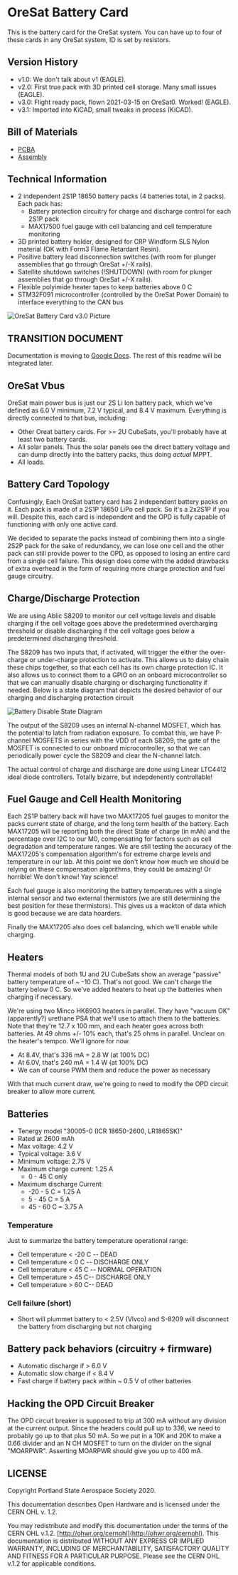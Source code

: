 # OreSat Battery Card

This is the battery card for the OreSat system. You can have up to four of these cards in any OreSat system, ID is set by resistors.

## Version History

- v1.0: We don't talk about v1 (EAGLE).
- v2.0: First true pack with 3D printed cell storage. Many small issues (EAGLE).
- v3.0: Flight ready pack, flown 2021-03-15 on OreSat0. Worked! (EAGLE).
- v3.1: Imported into KiCAD, small tweaks in process (KiCAD).

## Bill of Materials

- [PCBA](https://docs.google.com/spreadsheets/d/11vG1kWyrAjmbF5QJM-EhXmvQoF6O47japwYlHF802do/edit#gid=576852939)
- [Assembly](https://docs.google.com/spreadsheets/d/1GmZE2MR5q2XFSR2Y-65dwwPd7tem3i0CEjZBlCLeJBU/edit?usp=sharing)

## Technical Information

- 2 independent 2S1P 18650 battery packs (4 batteries total, in 2 packs). Each pack has:
   - Battery protection circuitry for charge and discharge control for each 2S1P pack
   - MAX17500 fuel gauge with cell balancing and cell temperature monitoring
- 3D printed battery holder, designed for CRP Windform SLS Nylon material (OK with Form3 Flame Retardant Resin).
- Positive battery lead disconnection switches (with room for plunger assemblies that go through OreSat +/-X rails).
- Satellite shutdown switches (!SHUTDOWN) (with room for plunger assemblies that go through OreSat +/-X rails).
- Flexible polyimide heater tapes to keep batteries above 0 C
- STM32F091 microcontroller (controlled by the OreSat Power Domain) to interface everything to the CAN bus

![OreSat Battery Card v3.0 Picture](https://github.com/oresat/oresat-batteries/blob/master/oresat-battery-card.png)

## TRANSITION DOCUMENT
Documentation is moving to [Google Docs](https://docs.google.com/document/d/1yaPGtJSM5RQG5k7sVpsDxBkVu4CHtm4LMNnisgOaNRg/edit#heading=h.gjdgxs). The rest of this readme will be integrated later.

## OreSat Vbus
OreSat main power bus is just our 2S Li Ion battery pack, which we've defined as 6.0 V minimum, 7.2 V typical, and 8.4 V maximum. Everything is directly connected to that bus, including:

- Other Oreat battery cards. For >= 2U CubeSats, you'll probably have at least two battery cards.
- All solar panels. Thus the solar panels see the direct battery voltage and can dump directly into the battery packs, thus doing _actual_ MPPT.
- All loads.


## Battery Card Topology
Confusingly, Each OreSat battery card has 2 independent battery packs on it. Each pack is made of a 2S1P 18650 LiPo cell pack. So it's a 2x2S1P if you will. Despite this, each card is independent and the OPD is fully capable of functioning with only one active card.

We decided to separate the packs instead of combining them into a single 2S2P pack for the sake of redundancy, we can lose one cell and the other pack can still provide power to the OPD, as opposed to losing an entire card from a single cell failure.  This design does come with the added drawbacks of extra overhead in the form of requiring more charge protection and fuel gauge circuitry.


## Charge/Discharge Protection
We are using Ablic S8209 to monitor our cell voltage levels and disable charging if the cell voltage goes above the predetermined overcharging threshold or disable discharging if the cell voltage goes below a predetermined discharging threshold.

The S8209 has two inputs that, if activated, will trigger the either the over-charge or under-charge protection to activate.  This allows us to daisy chain these chips together, so that each cell has its own charge protection IC.  It also allows us to connect them to a GPIO on an onboard microcontroller so that we can manually disable charging or discharging functionality if needed.  Below is a state diagram that depicts the desired behavior of our charging and discharging protection circuit

![Battery Disable State Diagram](https://github.com/oresat/oresat-batteries/blob/master/docs/OreSat%20Battery%20State%20Diagram.png)

The output of the S8209 uses an internal N-channel MOSFET, which has the potential to latch from radiation exposure.   To combat this, we have P-channel MOSFETS in series with the VDD of each S8209, the gate of the MOSFET is connected to our onboard microcontroller, so that we can periodically power cycle the S8209 and clear the N-channel latch.

The actual control of charge and discharge are done using Linear LTC4412 ideal diode controllers. Totally bizarre, but indepdenently controllable!


## Fuel Gauge and Cell Health Monitoring
Each 2S1P battery back will have two MAX17205 fuel gauges to monitor the packs current state of charge, and the long term health of the battery.  Each MAX17205 will be reporting both the direct State of charge (in mAh) and the percentage over I2C to our M0, compensating for factors such as cell degradation and temperature ranges.  We are still testing the accuracy of the MAX17205's compensation algorithm's for extreme charge levels and temperature in our lab.  At this point we don't know how much we should be relying on these compensation algorithms, they could be amazing! Or horrible! We don't know! Yay science!

Each fuel gauge is also monitoring the battery temperatures with a single internal sensor and two external thermistors (we are still determining the best position for these thermistors).  This gives us a wackton of data which is good because we are data hoarders.

Finally the MAX17205 also does cell balancing, which we'll enable while charging.


## Heaters
Thermal models of both 1U and 2U CubeSats show an average "passive" battery temperature of ~ -10 C). That's not good. We can't charge the battery below 0 C. So we've added heaters to heat up the batteries when charging if necessary.

We're using two Minco HK6903 heaters in parallel. They have "vacuum OK" (apparently?) urethane PSA that we'll use to attach them to the batteries. Note that they're 12.7 x 100 mm, and each heater goes across both batteries. At 49 ohms +/- 10% each, that's 25 ohms in parallel. Unclear on the heater's tempco. We'll ignore for now.

- At 8.4V, that's 336 mA = 2.8 W (at 100% DC)
- At 6.0V, that's 240 mA = 1.4 W (at 100% DC)
- We can of course PWM them and reduce the power as necessary

With that much current draw, we're going to need to modify the OPD circuit breaker to allow more current.


## Batteries

- Tenergy model "30005-0 (ICR 18650-2600, LR1865SK)"
- Rated at 2600 mAh
- Max voltage: 4.2 V
- Typical voltage: 3.6 V
- Minimum voltage: 2.75 V
- Maximum charge current: 1.25 A
   - 0 - 45 C only
- Maximum discharge Current:
   - -20 - 5 C = 1.25 A
   -  5 - 45 C = 5 A
   - 45 - 60 C = 3.75 A

### Temperature

Just to summarize the battery temperature operational range:

- Cell temperature < -20 C -- DEAD
- Cell temperature < 0 C -- DISCHARGE ONLY
- Cell temperature < 45 C -- NORMAL OPERATION
- Cell temperature > 45 C-- DISCHARGE ONLY
- Cell temperature > 60 C-- DEAD

### Cell failure (short)

- Short will plummet battery to < 2.5V (Vlvco) and S-8209 will disconnect the battery from discharging but not charging


## Battery pack behaviors (circuitry + firmware)

- Automatic discharge if > 6.0 V
- Automatic slow charge if < 8.4 V
- Fast charge if battery pack within ~ 0.5 V of other batteries

## Hacking the OPD Circuit Breaker

The OPD circuit breaker is supposed to trip at 300 mA without any division at the current output. Since the headers could pull up to 336, we need to probably go up to that plus 50 mA. So we put in a 10K and 20K to make a 0.66 divider and an N CH MOSFET to turn on the divider on the signal "MOARPWR". Asserting MOARPWR should give you up to 400 mA.

## LICENSE

Copyright Portland State Aerospace Society 2020.

This documentation describes Open Hardware and is licensed under the CERN OHL v. 1.2.

You may redistribute and modify this documentation under the terms of the CERN OHL v.1.2. [http://ohwr.org/cernohl](http://ohwr.org/cernohl). This documentation is distributed WITHOUT ANY EXPRESS OR IMPLIED WARRANTY, INCLUDING OF MERCHANTABILITY, SATISFACTORY QUALITY AND FITNESS FOR A PARTICULAR PURPOSE. Please see the CERN OHL v.1.2 for applicable conditions.

